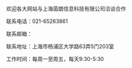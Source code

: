 欢迎各大网站与上海茵朗信息科技有限公司洽谈合作

联系电话：021-65263861

联系邮箱：

联系地址：上海市杨浦区大学路63弄5门203室

工作时间：每周一至周五，每天9:30-5:30

